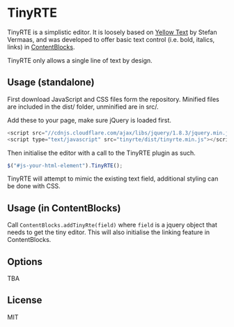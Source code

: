 # TinyRTE

TinyRTE is a simplistic editor. It is loosely based on [Yellow Text](https://github.com/stefanvermaas/yellow-text) by Stefan Vermaas, and was developed to offer basic text control (i.e. bold, italics, links) in [ContentBlocks](http://modmo.re/cb).
 
TinyRTE only allows a single line of text by design. 

## Usage (standalone)

First download JavaScript and CSS files form the repository. Minified files are included in the dist/ folder, unminified are in src/. 

Add these to your page, make sure jQuery is loaded first. 

```javascript
<script src="//cdnjs.cloudflare.com/ajax/libs/jquery/1.8.3/jquery.min.js"></script> <!-- include jquery -->
<script type="text/javascript" src="tinyrte/dist/tinyrte.min.js"></script> <!-- include the texteditor script -->
```
Then initialise the editor with a call to the TinyRTE plugin as such. 

```javascript
$("#js-your-html-element").TinyRTE();
```

TinyRTE will attempt to mimic the existing text field, additional styling can be done with CSS.

## Usage (in ContentBlocks)

Call `ContentBlocks.addTinyRte(field)` where `field` is a jquery object that needs to get the tiny editor. This will also initialise the linking feature in ContentBlocks.


## Options

TBA

## License

MIT

